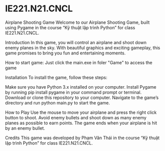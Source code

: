 # IE221.N21.CNCL
Airplane Shooting Game
Welcome to our Airplane Shooting Game, built using Pygame in the course “Kỹ thuật lập trình Python” for class IE221.N21.CNCL.

Introduction
In this game, you will control an airplane and shoot down enemy planes in the sky. With beautiful graphics and exciting gameplay, this game promises to bring you fun and entertaining moments.

How to start game:
Just click the main.exe in foler "Game" to access the game

Installation
To install the game, follow these steps:

Make sure you have Python 3.x installed on your computer.
Install Pygame by running pip install pygame in your command prompt or terminal.
Download or clone this repository to your computer.
Navigate to the game’s directory and run python main.py to start the game.

How to Play
Use the mouse to move your airplane and press the right click button to shoot. Avoid enemy bullets and shoot down as many enemy planes as possible to earn points. The game ends when your airplane is hit by an enemy bullet.

Credits
This game was developed by Phạm Văn Thái in the course “Kỹ thuật lập trình Python” for class IE221.N21.CNCL.

 
